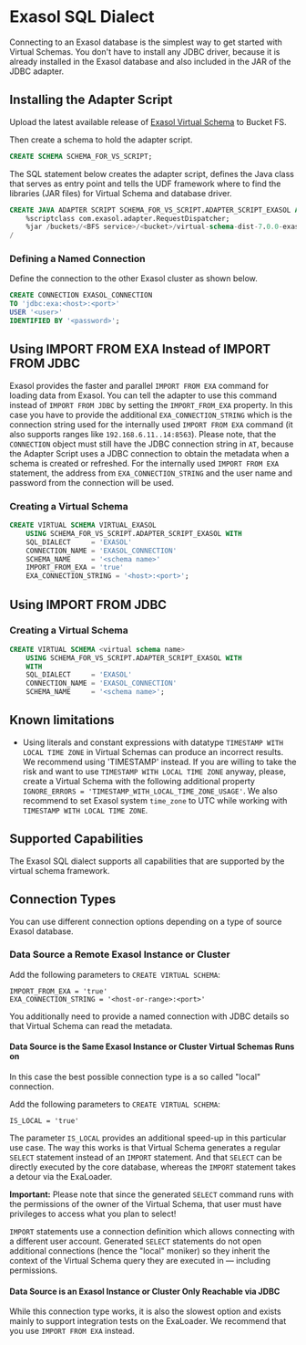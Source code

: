 # Exasol SQL Dialect

Connecting to an Exasol database is the simplest way to get started with Virtual Schemas.
You don't have to install any JDBC driver, because it is already installed in the Exasol database and also included in the JAR of the JDBC adapter.

## Installing the Adapter Script

Upload the latest available release of [Exasol Virtual Schema](https://github.com/exasol/exasol-virtual-schema/releases) to Bucket FS.

Then create a schema to hold the adapter script.

```sql
CREATE SCHEMA SCHEMA_FOR_VS_SCRIPT;
```

The SQL statement below creates the adapter script, defines the Java class that serves as entry point and tells the UDF framework where to find the libraries (JAR files) for Virtual Schema and database driver.

```sql
CREATE JAVA ADAPTER SCRIPT SCHEMA_FOR_VS_SCRIPT.ADAPTER_SCRIPT_EXASOL AS
    %scriptclass com.exasol.adapter.RequestDispatcher;
    %jar /buckets/<BFS service>/<bucket>/virtual-schema-dist-7.0.0-exasol-3.1.0.jar;
/
```

### Defining a Named Connection

Define the connection to the other Exasol cluster as shown below.

```sql
CREATE CONNECTION EXASOL_CONNECTION 
TO 'jdbc:exa:<host>:<port>' 
USER '<user>' 
IDENTIFIED BY '<password>';
```

## Using IMPORT FROM EXA Instead of IMPORT FROM JDBC

Exasol provides the faster and parallel `IMPORT FROM EXA` command for loading data from Exasol. You can tell the adapter to use this command instead of `IMPORT FROM JDBC` by setting the `IMPORT_FROM_EXA` property. 
In this case you have to provide the additional `EXA_CONNECTION_STRING` which is the connection string used for the internally used `IMPORT FROM EXA` command (it also supports ranges like `192.168.6.11..14:8563`). Please note, that the `CONNECTION` object must still have the JDBC connection string in `AT`, because the Adapter Script uses a JDBC connection to obtain the metadata when a schema is created or refreshed. 
For the internally used `IMPORT FROM EXA` statement, the address from `EXA_CONNECTION_STRING` and the user name and password from the connection will be used.

### Creating a Virtual Schema

```sql
CREATE VIRTUAL SCHEMA VIRTUAL_EXASOL 
    USING SCHEMA_FOR_VS_SCRIPT.ADAPTER_SCRIPT_EXASOL WITH
    SQL_DIALECT     = 'EXASOL'
    CONNECTION_NAME = 'EXASOL_CONNECTION'
    SCHEMA_NAME     = '<schema name>'
    IMPORT_FROM_EXA = 'true'
    EXA_CONNECTION_STRING = '<host>:<port>';
```

## Using IMPORT FROM JDBC

### Creating a Virtual Schema

```sql
CREATE VIRTUAL SCHEMA <virtual schema name> 
    USING SCHEMA_FOR_VS_SCRIPT.ADAPTER_SCRIPT_EXASOL WITH
    WITH
    SQL_DIALECT     = 'EXASOL'
    CONNECTION_NAME = 'EXASOL_CONNECTION'
    SCHEMA_NAME     = '<schema name>';
```

## Known limitations

* Using literals and constant expressions with datatype `TIMESTAMP WITH LOCAL TIME ZONE` in Virtual Schemas 
can produce an incorrect results. We recommend using 'TIMESTAMP' instead. If you are willing to take the risk
and want to use `TIMESTAMP WITH LOCAL TIME ZONE` anyway, please, create a Virtual Schema with the following
additional property `IGNORE_ERRORS = 'TIMESTAMP_WITH_LOCAL_TIME_ZONE_USAGE'`. 
We also recommend to set Exasol system `time_zone` to UTC while working with `TIMESTAMP WITH LOCAL TIME ZONE`.

## Supported Capabilities

The Exasol SQL dialect supports all capabilities that are supported by the virtual schema framework.

## Connection Types

You can use different connection options depending on a type of source Exasol database.

### Data Source a Remote Exasol Instance or Cluster

Add the following parameters to `CREATE VIRTUAL SCHEMA`:

    IMPORT_FROM_EXA = 'true'
    EXA_CONNECTION_STRING = '<host-or-range>:<port>'

You additionally need to provide a named connection with JDBC details so that Virtual Schema can read the metadata.

#### Data Source is the Same Exasol Instance or Cluster Virtual Schemas Runs on

In this case the best possible connection type is a so called "local" connection.

Add the following parameters to `CREATE VIRTUAL SCHEMA`:

    IS_LOCAL = 'true'

The parameter `IS_LOCAL` provides an additional speed-up in this particular use case. 
The way this works is that Virtual Schema generates a regular `SELECT` statement instead of an `IMPORT` statement. 
And that `SELECT` can be directly executed by the core database, whereas the `IMPORT` statement takes a detour via the ExaLoader.

**Important:** Please note that since the generated `SELECT` command runs with the permissions of the owner of the Virtual Schema, that user must have privileges to access what you plan to select!

`IMPORT` statements use a connection definition which allows connecting with a different user account. Generated `SELECT` statements do not open additional connections (hence the "local" moniker) so they inherit the context of the Virtual Schema query they are executed in &mdash; including permissions.

#### Data Source is an Exasol Instance or Cluster Only Reachable via JDBC

While this connection type works, it is also the slowest option and exists mainly to support integration tests on the ExaLoader. 
We recommend that you use `IMPORT FROM EXA` instead.
